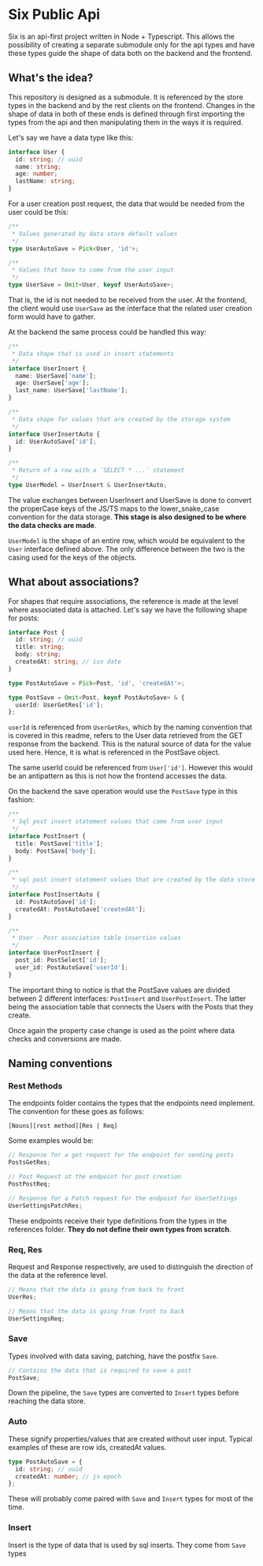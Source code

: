 # Six Public Api

Six is an api-first project written in Node + Typescript. This allows the
possibility of creating a separate submodule only for the api types and have
these types guide the shape of data both on the backend and the frontend.

## What's the idea?

This repository is designed as a submodule. It is referenced by the store types
in the backend and by the rest clients on the frontend. Changes in the shape of
data in both of these ends is defined through first importing the types from the
api and then manipulating them in the ways it is required.

Let's say we have a data type like this:

```ts
interface User {
  id: string; // uuid
  name: string;
  age: number;
  lastName: string;
}
```

For a user creation post request, the data that would be needed from the user
could be this:

```ts
/**
 * Values generated by data store default values
 */
type UserAutoSave = Pick<User, 'id'>;

/**
 * Values that have to come from the user input
 */
type UserSave = Omit<User, keyof UserAutoSave>;
```

That is, the id is not needed to be received from the user. At the frontend, the
client would use `UserSave` as the interface that the related user creation form
would have to gather.

At the backend the same process could be handled this way:

```ts
/**
 * Data shape that is used in insert statements
 */
interface UserInsert {
  name: UserSave['name'];
  age: UserSave['age'];
  last_name: UserSave['lastName'];
}

/**
 * Data shape for values that are created by the storage system
 */
interface UserInsertAuto {
  id: UserAutoSave['id'];
}

/**
 * Return of a row with a `SELECT * ...` statement
 */
type UserModel = UserInsert & UserInsertAuto;
```

The value exchanges between UserInsert and UserSave is done to convert the
properCase keys of the JS/TS maps to the lower_snake_case convention for the
data storage. **This stage is also designed to be where the data checks are
made**.

`UserModel` is the shape of an entire row, which would be equivalent to the
`User` interface defined above. The only difference between the two is the
casing used for the keys of the objects.

## What about associations?

For shapes that require associations, the reference is made at the level where
associated data is attached. Let's say we have the following shape for posts:

```ts
interface Post {
  id: string; // uuid
  title: string;
  body: string;
  createdAt: string; // iso date
}

type PostAutoSave = Pick<Post, 'id', 'createdAt'>;

type PostSave = Omit<Post, keyof PostAutoSave> & {
  userId: UserGetRes['id'];
};
```

`userId` is referenced from `UserGetRes`, which by the naming convention that is
covered in this readme, refers to the User data retrieved from the GET response
from the backend. This is the natural source of data for the value used here.
Hence, it is what is referenced in the PostSave object.

The same userId could be referenced from `User['id']`. However this would be an
antipattern as this is not how the frontend accesses the data.

On the backend the save operation would use the `PostSave` type in this fashion:

```ts
/**
 * Sql post insert statement values that come from user input
 */
interface PostInsert {
  title: PostSave['title'];
  body: PostSave['body'];
}

/**
 * sql post insert statement values that are created by the data store
 */
interface PostInsertAuto {
  id: PostAutoSave['id'];
  createdAt: PostAutoSave['createdAt'];
}

/**
 * User - Post association table insertion values
 */
interface UserPostInsert {
  post_id: PostSelect['id'];
  user_id: PostAutoSave['userId'];
}
```

The important thing to notice is that the PostSave values are divided between 2
different interfaces: `PostInsert` and `UserPostInsert`. The latter being the
association table that connects the Users with the Posts that they create.

Once again the property case change is used as the point where data checks and
conversions are made.

## Naming conventions

### Rest Methods

The endpoints folder contains the types that the endpoints need implement. The
convention for these goes as follows:

```
[Nouns][rest method][Res | Req]
```

Some examples would be:

```ts
// Response for a get request for the endpoint for sending posts
PostsGetRes;

// Post Request at the endpoint for post creation
PostPostReq;

// Response for a Patch request for the endpoint for UserSettings
UserSettingsPatchRes;
```

These endpoints receive their type definitions from the types in the references
folder. **They do not define their own types from scratch**.

### Req, Res

Request and Response respectively, are used to distinguish the direction of the
data at the reference level.

```ts
// Means that the data is going from back to front
UserRes;

// Means that the data is going from front to back
UserSettingsReq;
```

### Save

Types involved with data saving, patching, have the postfix `Save`.

```ts
// Contains the data that is required to save a post
PostSave;
```

Down the pipeline, the `Save` types are converted to `Insert` types before
reaching the data store.

### Auto

These signify properties/values that are created without user input. Typical
examples of these are row ids, createdAt values.

```ts
type PostAutoSave = {
  id: string; // uuid
  createdAt: number; // js epoch
};
```

These will probably come paired with `Save` and `Insert` types for most of the
time.

### Insert

Insert is the type of data that is used by sql inserts. They come from `Save`
types

